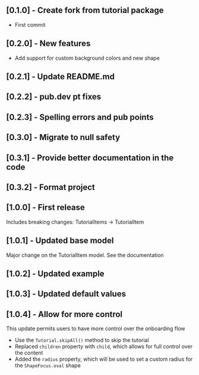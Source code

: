## [0.1.0] - Create fork from tutorial package

* First commit

## [0.2.0] - New features

* Add support for custom background colors and new shape

## [0.2.1] - Update README.md

## [0.2.2] - pub.dev pt fixes

## [0.2.3] - Spelling errors and pub points

## [0.3.0] - Migrate to null safety

## [0.3.1] - Provide better documentation in the code

## [0.3.2] - Format project

## [1.0.0] - First release
Includes breaking changes: TutorialItems -> TutorialItem

## [1.0.1] - Updated base model
Major change on the TutorialItem model. See the documentation

## [1.0.2] - Updated example

## [1.0.3] - Updated default values

## [1.0.4] - Allow for more control
This update permits users to have more control over the onboarding flow

- Use the `Tutorial.skipAll()` method to skip the tutorial
- Replaced `children` property with `child`, which allows for full control over the content
- Added the `radius` property, which will be used to set a custom radius for the `ShapeFocus.oval` shape